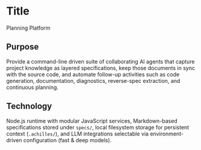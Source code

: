 # Title
Planning Platform

## Purpose
Provide a command-line driven suite of collaborating AI agents that capture project knowledge as layered specifications, keep those documents in sync with the source code, and automate follow-up activities such as code generation, documentation, diagnostics, reverse-spec extraction, and continuous planning.

## Technology
Node.js runtime with modular JavaScript services, Markdown-based specifications stored under `specs/`, local filesystem storage for persistent context (`.achilles/`), and LLM integrations selectable via environment-driven configuration (fast & deep models).
